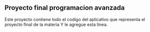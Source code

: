 ## Proyecto final programacion avanzada

Este proyecto contiene todo el codigo del aplicativo que 
representa el proyecto final de la materia
Y le agregue esta linea.